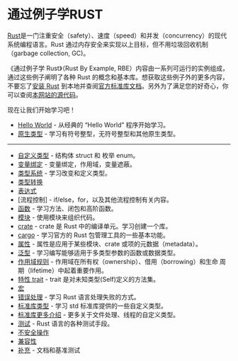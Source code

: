 ﻿# 通过例子学RUST

[Rust](https://www.rust-lang.org/)是一门注重安全（safety）、速度（speed）和并发（concurrency）的现代系统编程语言。Rust 通过内存安全来实现以上目标，但不用垃圾回收机制（garbage collection, GC)。

《通过例子学 Rust》（Rust By Example, RBE）内容由一系列可运行的实例组成，通过这些例子阐明了各种 Rust 的概念和基本库。想获取这些例子外的更多内容，不要忘了[安装 Rust](https://www.rust-lang.org/tools/install) 到本地并查阅[官方标准库文档](https://doc.rust-lang.org/std/)。另外为了满足您的好奇心，你可以查阅[本网站的源代码](https://github.com/rust-lang-cn/rust-by-example-cn)。

现在让我们开始学习吧！
* [Hello World](https://github.com/Cy-zhen/Rust-Learning/tree/master/Hello) - 从经典的 “Hello World” 程序开始学习。
* [原生类型](https://github.com/Cy-zhen/Rust-Learning/tree/master/primitive) - 学习有符号整型，无符号整型和其他原生类型。
---
* [自定义类型]() - 结构体 struct 和 枚举 enum。
* [变量绑定]() - 变量绑定，作用域，变量遮蔽。
* [类型系统]() - 学习改变和定义类型。
* [类型转换]()
* [表达式]()
* [流程控制] - if/else，for，以及其他流程控制有关内容。
* [函数]() - 学习方法、闭包和高阶函数。
* [模块]() - 使用模块来组织代码。
* [crate]() - crate 是 Rust 中的编译单元。学习创建一个库。
* [cargo]() - 学习官方的 Rust 包管理工具的一些基本功能。
* [属性]() - 属性是应用于某些模块、crate 或项的元数据（metadata）。
* [泛型]() - 学习编写能够适用于多类型参数的函数或数据类型。
* [作用域规则]() - 作用域在所有权（ownership）、借用（borrowing）和生命 周期（lifetime）中起着重要作用。
* [特性 trait]() - trait 是对未知类型(Self)定义的方法集。
* [宏]()
* [错误处理]() - 学习 Rust 语言处理失败的方式。
* [标准库类型]() - 学习 std 标准库提供的一些自定义类型。
* [标准库更多介绍]() - 更多关于文件处理、线程的自定义类型。
* [测试]() - Rust 语言的各种测试手段。
* [不安全操作]()
* [兼容性]()
* [补充]() - 文档和基准测试
